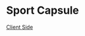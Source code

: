 # Sport Capsule

[Client Side](https://github.com/programming-hero-web-course-4/b8a10-brandshop-client-side-Shabnaz21)